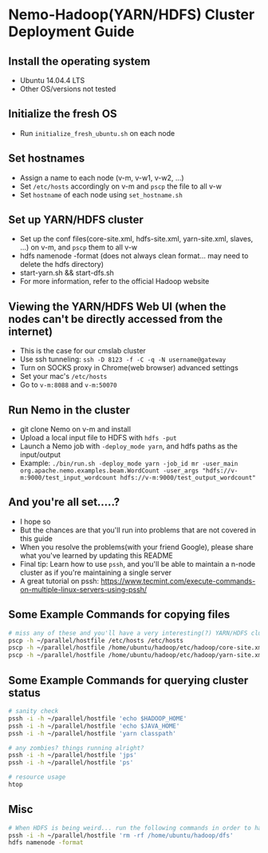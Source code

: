 # Nemo-Hadoop(YARN/HDFS) Cluster Deployment Guide

## Install the operating system
* Ubuntu 14.04.4 LTS
* Other OS/versions not tested

## Initialize the fresh OS
* Run `initialize_fresh_ubuntu.sh` on each node

## Set hostnames
* Assign a name to each node (v-m, v-w1, v-w2, ...)
* Set `/etc/hosts` accordingly on v-m and `pscp` the file to all v-w
* Set `hostname` of each node using `set_hostname.sh`

## Set up YARN/HDFS cluster
* Set up the conf files(core-site.xml, hdfs-site.xml, yarn-site.xml, slaves, ...) on v-m, and `pscp` them to all v-w
* hdfs namenode -format (does not always clean format... may need to delete the hdfs directory)
* start-yarn.sh && start-dfs.sh
* For more information, refer to the official Hadoop website

## Viewing the YARN/HDFS Web UI (when the nodes can't be directly accessed from the internet)
* This is the case for our cmslab cluster
* Use ssh tunneling: `ssh -D 8123 -f -C -q -N username@gateway`
* Turn on SOCKS proxy in Chrome(web browser) advanced settings
* Set your mac's `/etc/hosts`
* Go to `v-m:8088` and `v-m:50070`

## Run Nemo in the cluster
* git clone Nemo on v-m and install
* Upload a local input file to HDFS with `hdfs -put`
* Launch a Nemo job with `-deploy_mode yarn`, and hdfs paths as the input/output
* Example: `./bin/run.sh -deploy_mode yarn -job_id mr -user_main org.apache.nemo.examples.beam.WordCount -user_args "hdfs://v-m:9000/test_input_wordcount hdfs://v-m:9000/test_output_wordcount"`

## And you're all set.....?
* I hope so
* But the chances are that you'll run into problems that are not covered in this guide
* When you resolve the problems(with your friend Google), please share what you've learned by updating this README
* Final tip: Learn how to use `pssh`, and you'll be able to maintain a n-node cluster as if you're maintaining a single server
* A great tutorial on pssh: https://www.tecmint.com/execute-commands-on-multiple-linux-servers-using-pssh/

## Some Example Commands for copying files
```bash
# miss any of these and you'll have a very interesting(?) YARN/HDFS cluster
pscp -h ~/parallel/hostfile /etc/hosts /etc/hosts
pscp -h ~/parallel/hostfile /home/ubuntu/hadoop/etc/hadoop/core-site.xml /home/ubuntu/hadoop/etc/hadoop/core-site.xml
pscp -h ~/parallel/hostfile /home/ubuntu/hadoop/etc/hadoop/yarn-site.xml /home/ubuntu/hadoop/etc/hadoop/yarn-site.xml
```

## Some Example Commands for querying cluster status
```bash
# sanity check
pssh -i -h ~/parallel/hostfile 'echo $HADOOP_HOME'
pssh -i -h ~/parallel/hostfile 'echo $JAVA_HOME'
pssh -i -h ~/parallel/hostfile 'yarn classpath'

# any zombies? things running alright?
pssh -i -h ~/parallel/hostfile 'jps'
pssh -i -h ~/parallel/hostfile 'ps'

# resource usage
htop
```

## Misc
```bash
# When HDFS is being weird... run the following commands in order to hard-format
pssh -i -h ~/parallel/hostfile 'rm -rf /home/ubuntu/hadoop/dfs'
hdfs namenode -format
```

